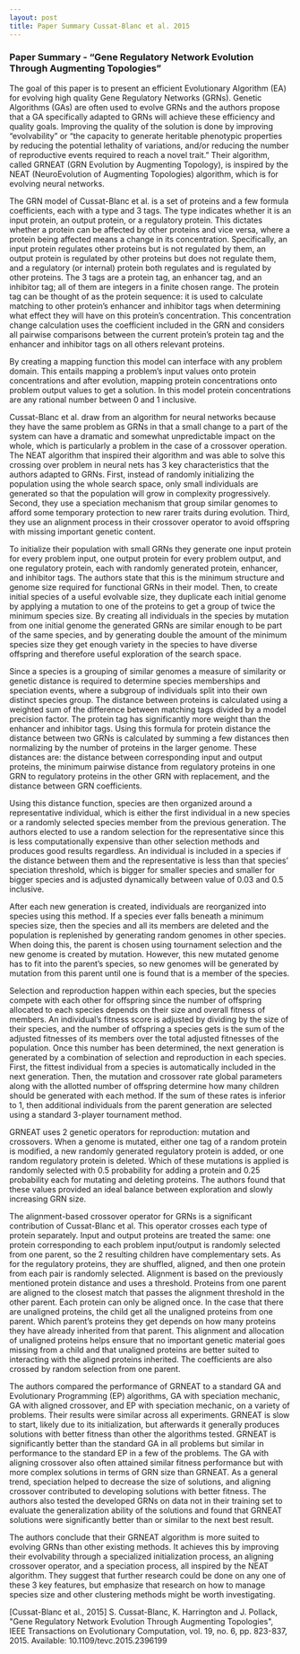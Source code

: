 ```yaml
---
layout: post
title: Paper Summary Cussat-Blanc et al. 2015
---
```


### Paper Summary -  “Gene Regulatory Network Evolution Through Augmenting Topologies”

The goal of this paper is to present an efficient Evolutionary Algorithm (EA) for evolving high quality Gene Regulatory Networks (GRNs). Genetic Algorithms (GAs) are often used to evolve GRNs and the authors propose that a GA specifically adapted to GRNs will achieve these efficiency and quality goals. Improving the quality of the solution is done by improving “evolvability” or “the capacity to generate heritable phenotypic properties by reducing the potential lethality of variations, and/or reducing the number of reproductive events required to reach a novel trait.” Their algorithm, called GRNEAT (GRN Evolution by Augmenting Topology), is inspired by the NEAT (NeuroEvolution of Augmenting Topologies) algorithm, which is for evolving neural networks. 

The GRN model of Cussat-Blanc et al. is a set of proteins and a few formula coefficients, each with a type and 3 tags. The type indicates whether it is an input protein, an output protein, or a regulatory protein. This dictates whether a protein can be affected by other proteins and vice versa, where a protein being affected means a change in its concentration. Specifically, an input protein regulates other proteins but is not regulated by them, an output protein is regulated by other proteins but does not regulate them, and a regulatory (or internal) protein both regulates and is regulated by other proteins. The 3 tags are a protein tag, an enhancer tag, and an inhibitor tag; all of them are integers in a finite chosen range. The protein tag can be thought of as the protein sequence: it is used to calculate matching to other protein’s enhancer and inhibitor tags when determining what effect they will have on this protein’s concentration. This concentration change calculation uses the coefficient included in the GRN  and considers all pairwise comparisons between the current protein’s protein tag and the enhancer and inhibitor tags on all others relevant proteins.

By creating a mapping function this model can interface with any problem domain. This entails mapping a problem’s input values onto protein concentrations and after evolution, mapping protein concentrations onto problem output values to get a solution. In this model protein concentrations are any rational number between 0 and 1 inclusive.

Cussat-Blanc et al. draw from an algorithm for neural networks because they have the same problem as GRNs in that a small change to a part of the system can have a dramatic and somewhat unpredictable impact on the whole, which is particularly a problem in the case of a crossover operation. The NEAT algorithm that inspired their algorithm and was able to solve this crossing over problem in neural nets has 3 key characteristics that the authors adapted to GRNs. First, instead of randomly initializing the population using the whole search space, only small individuals are generated so that the population will grow in complexity progressively. Second, they use a speciation mechanism that group similar genomes to afford some temporary protection to new rarer traits during evolution. Third, they use an alignment process in their crossover operator to avoid offspring with missing important genetic content.

To initialize their population with small GRNs they generate one input protein for every problem input, one output protein for every problem output, and one regulatory protein, each with randomly generated protein, enhancer, and inhibitor tags. The authors state that this is the minimum structure and genome size required for functional GRNs in their model. Then, to create initial species of a useful evolvable size, they duplicate each initial genome by applying a mutation to one of the proteins to get a group of twice the minimum species size. By creating all individuals in the species by mutation from one initial genome the generated GRNs are similar enough to be part of the same species, and by generating double the amount of the minimum species size they get enough variety in the species to have diverse offspring and therefore useful exploration of the search space.

Since a species is a grouping of similar genomes a measure of similarity or genetic distance is required to determine species memberships and speciation events, where a subgroup of individuals split into their own distinct species group. The distance between proteins is calculated using a weighted sum of the difference between matching tags divided by a model precision factor. The protein tag has significantly more weight than the enhancer and inhibitor tags. Using this formula for protein distance the distance between two GRNs is calculated by summing a few distances then normalizing by the number of proteins in the larger genome. These distances are: the distance between corresponding input and output proteins, the minimum pairwise distance from regulatory proteins in one GRN to regulatory proteins in the other GRN with replacement, and the distance between GRN coefficients. 

Using this distance function, species are then organized around a representative individual, which is either the first individual in a new species or a randomly selected species member from the previous generation. The authors elected to use a random selection for the representative since this is less computationally expensive than other selection methods and produces good results regardless. An individual is included in a species if the distance between them and the representative is less than that species’ speciation threshold, which is bigger for smaller species and smaller for bigger species and is adjusted dynamically between value of 0.03 and 0.5 inclusive. 

After each new generation is created, individuals are reorganized into species using this method. If a species ever falls beneath a minimum species size, then the species and all its members are deleted and the population is replenished by generating random genomes in other species. When doing this, the parent is chosen using tournament selection and the new genome is created by mutation. However, this new mutated genome has to fit into the parent’s species, so new genomes will be generated by mutation from this parent until one is found that is a member of the species.

Selection and reproduction happen within each species, but the species compete with each other for offspring since the number of offspring allocated to each species depends on their size and overall fitness of members. An individual’s fitness score is adjusted by dividing by the size of their species, and the number of offspring a species gets is the sum of the adjusted fitnesses of its members over the total adjusted fitnesses of the population. Once this number has been determined, the next generation is generated by a combination of selection and reproduction in each species. First, the fittest individual from a species is automatically included in the next generation. Then, the mutation and crossover rate global parameters along with the allotted number of offspring determine how many children should be generated with each method. If the sum of these rates is inferior to 1, then additional individuals from the parent generation are selected using a standard 3-player tournament method.

GRNEAT uses 2 genetic operators for reproduction: mutation and crossovers. When a genome is mutated, either one tag of a random protein is modified, a new randomly generated regulatory protein is added, or one random regulatory protein is deleted. Which of these mutations is applied is randomly selected with 0.5 probability for adding a protein and 0.25 probability each for mutating and deleting proteins. The authors found that these values provided an ideal balance between exploration and slowly increasing GRN size.

The alignment-based crossover operator for GRNs is a significant contribution of Cussat-Blanc et al. This operator crosses each type of protein separately. Input and output proteins are treated the same: one protein corresponding to each problem input/output is randomly selected from one parent, so the 2 resulting children have complementary sets. As for the regulatory proteins, they are shuffled, aligned, and then one protein from each pair is randomly selected. Alignment is based on the previously mentioned protein distance and uses a threshold. Proteins from one parent are aligned to the closest match that passes the alignment threshold in the other parent. Each protein can only be aligned once. In the case that there are unaligned proteins, the child get all the unaligned proteins from one parent. Which parent’s proteins they get depends on how many proteins they have already inherited from that parent. This alignment and allocation of unaligned proteins helps ensure that no important genetic material goes missing from a child and that unaligned proteins are better suited to interacting with the aligned proteins inherited. The coefficients are also crossed by random selection from one parent.

The authors compared the performance of GRNEAT to a standard GA and Evolutionary Programming (EP) algorithms, GA with speciation mechanic, GA with aligned crossover, and EP with speciation mechanic, on a variety of problems. Their results were similar across all experiments. GRNEAT is slow to start, likely due to its initialization, but afterwards it generally produces solutions with better fitness than other the algorithms tested. GRNEAT is significantly better than the standard GA in all problems but similar in performance to the standard EP in a few of the problems. The GA with aligning crossover also often attained similar fitness performance but with more complex solutions in terms of GRN size than GRNEAT. As a general trend, speciation helped to decrease the size of solutions, and aligning crossover contributed to developing solutions with better fitness. The authors also tested the developed GRNs on data not in their training set to evaluate the generalization ability of the solutions and found that GRNEAT solutions were significantly better than or similar to the next best result.

The authors conclude that their GRNEAT algorithm is more suited to evolving GRNs than other existing methods. It achieves this by improving their evolvability through a specialized initialization process, an aligning crossover operator, and a speciation process, all inspired by the NEAT algorithm. They suggest that further research could be done on any one of these 3 key features, but emphasize that research on how to manage species size and other clustering methods might be worth investigating.


[Cussat-Blanc et al., 2015] S. Cussat-Blanc, K. Harrington and J. Pollack, "Gene Regulatory Network Evolution Through Augmenting Topologies", IEEE Transactions on Evolutionary Computation, vol. 19, no. 6, pp. 823-837, 2015. Available: 10.1109/tevc.2015.2396199 
